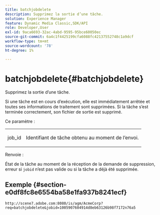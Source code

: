 ```yaml
---
title: batchjobdelete
description: Supprimez la sortie d’une tâche.
solution: Experience Manager
feature: Dynamic Media Classic,SDK/API
role: Developer,User
exl-id: 9aca6693-32ac-4abd-9595-95bce60050ec
source-git-commit: 6a4c1f4425199cfa6088fc42137552748c1a9dcf
workflow-type: tm+mt
source-wordcount: '78'
ht-degree: 1%

---
```


# batchjobdelete{#batchjobdelete}

Supprimez la sortie d’une tâche.

Si une tâche est en cours d’exécution, elle est immédiatement arrêtée et toutes ses informations de traitement sont supprimées. Si la tâche s’est terminée correctement, son fichier de sortie est supprimé.

Ce paramètre :

<table id="simpletable_AACB976615FF4888A0816328DC48DCA3"> 
 <tr class="strow"> 
  <td class="stentry"> <p><span class="codeph"> job_id</span> </p> </td> 
  <td class="stentry"> <p>Identifiant de tâche obtenu au moment de l’envoi. </p></td> 
 </tr> 
</table>

Renvoie :

État de la tâche au moment de la réception de la demande de suppression, erreur si `jobid` n’est pas valide ou si la tâche a déjà été supprimée.

## Exemple {#section-e0df8fc8e6554ba58e1fa937b8241ecf}

`http://scene7.adobe.com:8080/is/agm/AcmeCorp?req=batchjobdelete&jobid=1005907604914d8eb63126b98f7172n76a5`
